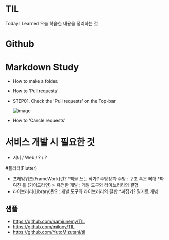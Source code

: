 # TIL

Today I Learned
오늘 학습한 내용을 정리하는 것

# Github

Markdown Study
================
- How to make a folder.
- How to 'Pull requests'
- STEP01. Check the 'Pull requests' on the Top-bar

  ![image](https://github.com/gyubit/TIL/assets/114902088/6d049972-892a-4c02-ad24-583139d4607e)

- How to 'Cancle requests'

# 서비스 개발 시 필요한 것
- 서버 / Web / ? / ?

#플러터(Flutter)
- 프레임워크(FrameWork)란? *책을 쓰는 작가? 주방장과 주방
 : 구조 혹은 뼈대 *짜여진 틀 (가이드라인) > 유연한 개발
 : 개발 도구와 라이브러리의 결합
- 라이브러리(Library)란?
 : 개발 도구와 라이브러리의 결합 *짜집기? 밀키트 개념

## 샘플
- https://github.com/namjunemy/TIL
- https://github.com/milooy/TIL
- https://github.com/YutoMizutani/til
